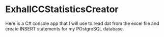 # ExhallCCStatisticsCreator
Here is a C# console app that I will use to read dat from the excel file and create INSERT statements for my POstgreSQL database.
